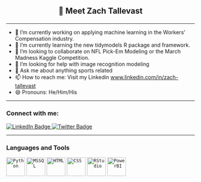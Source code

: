 ## <p align = "center"> 👋 Meet Zach Tallevast</p>
----------------------------------------------------
- 🔭 I’m currently working on applying machine learning in the Workers' Compensation industry. 
- 🌱 I’m currently learning the new tidymodels R package and framework. 
- 👯 I’m looking to collaborate on NFL Pick-Em Modeling or the March Madness Kaggle Competition. 
- 🤔 I’m looking for help with image recognition modeling
- 💬 Ask me about anything sports related
- 📫 How to reach me: Visit my Linkedin www.linkedin.com/in/zach-tallevast
- 😄 Pronouns: He/Him/His
----------------------------------------------------
### Connect with me: 
<div id="badges">
  <a href="www.linkedin.com/in/zach-tallevast">
    <img src="https://img.shields.io/badge/LinkedIn-blue?style=for-the-badge&logo=linkedin&logoColor=white" alt="LinkedIn Badge"/>
  </a>
  <a href="(https://twitter.com/CardHard11in11)">
    <img src="https://img.shields.io/twitter/url/https/twitter.com/CardHard11in11.svg?style=social&label=Follow%20%40CardHard11in11)" alt="Twitter Badge"/>
  </a>
</div>

----------------------------------------------------
### Languages and Tools 
<div align="left">
	<code><img width="50" src="https://user-images.githubusercontent.com/25181517/183423507-c056a6f9-1ba8-4312-a350-19bcbc5a8697.png" alt="Python" title="Python"/></code>
	<code><img width="50" src="https://github.com/marwin1991/profile-technology-icons/assets/19180175/3b371807-db7c-45b4-8720-c0cfc901680a" alt="MSSQL" title="MSSQL"/></code>
  <code><img width="50" src="https://user-images.githubusercontent.com/25181517/192158954-f88b5814-d510-4564-b285-dff7d6400dad.png" alt="HTML" title="HTML"/></code>
	<code><img width="50" src="https://user-images.githubusercontent.com/25181517/183898674-75a4a1b1-f960-4ea9-abcb-637170a00a75.png" alt="CSS" title="CSS"/></code>
  <code><img width="50" src="https://www.rstudio.com/wp-content/uploads/2018/10/RStudio-Logo.png" alt="RStudio" title="R"/></code>
  <code><img width="50" src="https://upload.wikimedia.org/wikipedia/commons/thumb/c/cf/New_Power_BI_Logo.svg/600px-New_Power_BI_Logo.svg.png?20210102182532" alt="PowerBI" title="PowerBI"/></code>
</div>
